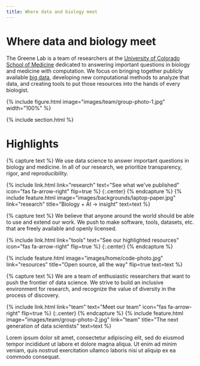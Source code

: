```yaml
---
title: Where data and biology meet
---
```


# Where data and biology meet

The Greene Lab is a team of researchers at the [University of Colorado School of Medicine](https://medschool.cuanschutz.edu/) dedicated to answering important questions in biology and medicine with computation.
We focus on bringing together publicly available [big data](https://en.wikipedia.org/wiki/Big_data), developing new computational methods to analyze that data, and creating tools to put those resources into the hands of every biologist.

{%
  include figure.html
  image="images/team/group-photo-1.jpg"
  width="100%"
%}

{% include section.html %}

# Highlights

{% capture text %}
We use data science to answer important questions in biology and medicine.
In all of our research, we prioritize transparency, rigor, and reproducibility.

{%
  include link.html
  link="research"
  text="See what we've published"
  icon="fas fa-arrow-right"
  flip=true
%}
{:.center}
{% endcapture %}
{%
  include feature.html
  image="images/backgrounds/laptop-paper.jpg"
  link="research"
  title="Biology + AI → insight"
  text=text
%}

{% capture text %}
We believe that anyone around the world should be able to use and extend our work.
We push to make software, tools, datasets, etc. that are freely available and openly licensed.

{%
  include link.html
  link="tools"
  text="See our highlighted resources"
  icon="fas fa-arrow-right"
  flip=true
%}
{:.center}
{% endcapture %}

{%
  include feature.html
  image="images/home/code-photo.jpg"
  link="resources"
  title="Open source, all the way"
  flip=true
  text=text
%}

{% capture text %}
We are a team of enthusiastic researchers that want to push the frontier of data science.
We strive to build an inclusive environment for research, and recognize the value of diversity in the process of discovery.

{%
  include link.html
  link="team"
  text="Meet our team"
  icon="fas fa-arrow-right"
  flip=true
%}
{:.center}
{% endcapture %}
{%
  include feature.html
  image="images/team/group-photo-2.jpg"
  link="team"
  title="The next generation of data scientists"
  text=text
%}

Lorem ipsum dolor sit amet, consectetur adipiscing elit, sed do eiusmod tempor incididunt ut labore et dolore magna aliqua.
Ut enim ad minim veniam, quis nostrud exercitation ullamco laboris nisi ut aliquip ex ea commodo consequat.
